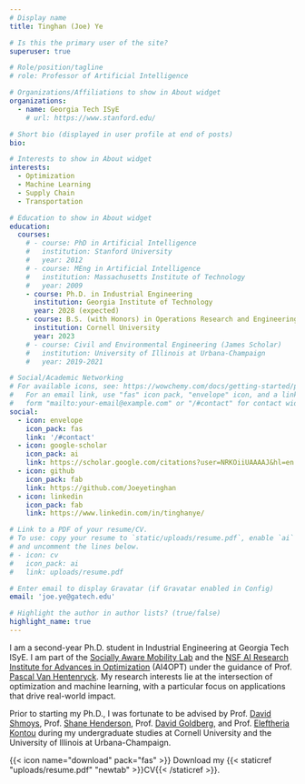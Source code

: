 ```yaml
---
# Display name
title: Tinghan (Joe) Ye

# Is this the primary user of the site?
superuser: true

# Role/position/tagline
# role: Professor of Artificial Intelligence

# Organizations/Affiliations to show in About widget
organizations:
  - name: Georgia Tech ISyE
    # url: https://www.stanford.edu/

# Short bio (displayed in user profile at end of posts)
bio: 

# Interests to show in About widget
interests:
  - Optimization
  - Machine Learning 
  - Supply Chain
  - Transportation

# Education to show in About widget
education:
  courses:
    # - course: PhD in Artificial Intelligence
    #   institution: Stanford University
    #   year: 2012
    # - course: MEng in Artificial Intelligence
    #   institution: Massachusetts Institute of Technology
    #   year: 2009
    - course: Ph.D. in Industrial Engineering
      institution: Georgia Institute of Technology
      year: 2028 (expected)
    - course: B.S. (with Honors) in Operations Research and Engineering, summa cum laude
      institution: Cornell University
      year: 2023
    # - course: Civil and Environmental Engineering (James Scholar)
    #   institution: University of Illinois at Urbana-Champaign
    #   year: 2019-2021

# Social/Academic Networking
# For available icons, see: https://wowchemy.com/docs/getting-started/page-builder/#icons
#   For an email link, use "fas" icon pack, "envelope" icon, and a link in the
#   form "mailto:your-email@example.com" or "/#contact" for contact widget.
social:
  - icon: envelope
    icon_pack: fas
    link: '/#contact'
  - icon: google-scholar
    icon_pack: ai
    link: https://scholar.google.com/citations?user=NRKOiiUAAAAJ&hl=en
  - icon: github
    icon_pack: fab
    link: https://github.com/Joeyetinghan
  - icon: linkedin
    icon_pack: fab
    link: https://www.linkedin.com/in/tinghanye/

# Link to a PDF of your resume/CV.
# To use: copy your resume to `static/uploads/resume.pdf`, enable `ai` icons in `params.toml`,
# and uncomment the lines below.
# - icon: cv
#   icon_pack: ai
#   link: uploads/resume.pdf

# Enter email to display Gravatar (if Gravatar enabled in Config)
email: 'joe.ye@gatech.edu'

# Highlight the author in author lists? (true/false)
highlight_name: true
---
```


I am a second-year Ph.D. student in Industrial Engineering at Georgia Tech ISyE. I am part of the [Socially Aware Mobility Lab](https://sam.isye.gatech.edu/) and the [NSF AI Research Institute for Advances in Optimization](https://www.ai4opt.org/) (AI4OPT) under the guidance of Prof. [Pascal Van Hentenryck](https://sites.gatech.edu/pascal-van-hentenryck/). My research interests lie at the intersection of optimization and machine learning, with a particular focus on applications that drive real-world impact.

Prior to starting my Ph.D., I was fortunate to be advised by Prof. [David Shmoys](https://people.orie.cornell.edu/shmoys/), Prof. [Shane Henderson](https://www.orie.cornell.edu/faculty-directory/shane-g-henderson), Prof. [David Goldberg](https://www.engineering.cornell.edu/faculty-directory/david-alan-goldberg), and Prof. [Eleftheria Kontou](https://publish.illinois.edu/kontou/) during my undergraduate studies at Cornell University and the University of Illinois at Urbana-Champaign.

{{< icon name="download" pack="fas" >}} Download my {{< staticref "uploads/resume.pdf" "newtab" >}}CV{{< /staticref >}}.
